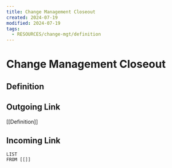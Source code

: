 ```yaml
---
title: Change Management Closeout
created: 2024-07-19
modified: 2024-07-19
tags:
  - RESOURCES/change-mgt/definition
---
```

# Change Management Closeout
## Definition

## Outgoing Link
[[Definition]]
## Incoming Link
```dataview
LIST
FROM [[]]
```
